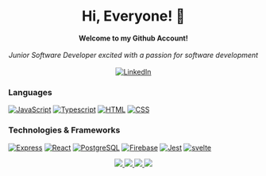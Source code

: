 <h1 align="center">Hi, Everyone! 👋</h1>

<p align="center">
    <b>Welcome to my Github Account!</b><br><br>
    <i>
        Junior Software Developer excited with a passion for software development<br>
    </i><br>
    <a href="https://www.linkedin.com/in/daniel-mohammadian-60937b263/">
        <img src="https://img.shields.io/badge/LinkedIn-blue?style=flat-square&logo=linkedin" alt="LinkedIn">
    </a>
</p>

### Languages

[![JavaScript](https://img.shields.io/badge/javascript-black?style=for-the-badge&logo=javascript)](https://github.com/Danmoham)
[![Typescript](https://img.shields.io/badge/typescript-black?style=for-the-badge&logo=typescript)](https://github.com/Danmoham)
[![HTML](https://img.shields.io/badge/html-black?style=for-the-badge&logo=html)](https://github.com/Danmoham)
[![CSS](https://img.shields.io/badge/css-black?style=for-the-badge&logo=css&logoColor=white)](https://github.com/Danmoham)



### Technologies & Frameworks

[![Express](https://img.shields.io/badge/express-black?style=for-the-badge&logo=express)](https://github.com/Danmoham)
[![React](https://img.shields.io/badge/react-black?style=for-the-badge&logo=react)](https://github.com/Danmoham)
[![PostgreSQL](https://img.shields.io/badge/PostgreSQL-black?style=for-the-badge&logo=postgresql)](https://github.com/Danmoham)
[![Firebase](https://img.shields.io/badge/firebase-black?style=for-the-badge&logo=firebase)](https://github.com/Danmoham)
[![Jest](https://img.shields.io/badge/Jest-black?style=for-the-badge&logo=Jest&logoColor=white)](https://github.com/Danmoham)
[![svelte](https://img.shields.io/badge/svlete-black?style=for-the-badge&logo=svelte&logoColor=white)](https://github.com/Danmoham)


<p align="center">
  <a href="https://github.com/Danmoham">
    <img src="http://github-profile-summary-cards.vercel.app/api/cards/profile-details?username=Danmoham&theme=transparent" />
  </a>
  <a href="https://github.com/Danmoham">
    <img src="https://github-readme-streak-stats.herokuapp.com/?user=Danmoham&hide_border=true&card_width=338&theme=transparent" />
  </a>
  <a href="https://github.com/Damoham">
    <img src="http://github-profile-summary-cards.vercel.app/api/cards/stats?username=Danmoham&theme=transparent" />
  </a>
  <a href="https://github.com/Danmoham">
    <img src="http://github-profile-summary-cards.vercel.app/api/cards/most-commit-language?username=Danmoham&theme=transparent" />
  </a>
</p>

<p align="center">
